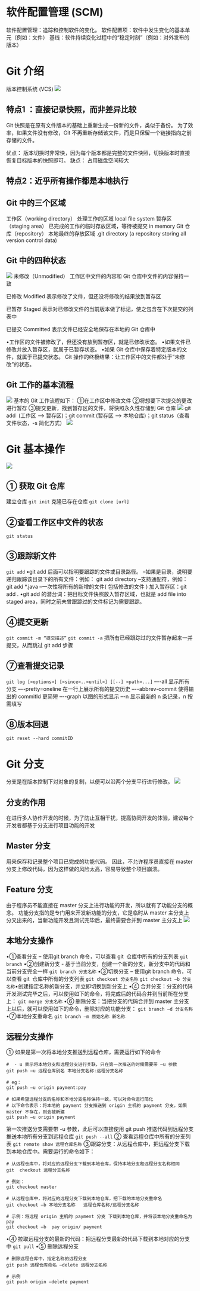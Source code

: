 # 软件配置管理 (SCM) 
软件配置管理：追踪和控制软件的变化。
软件配置项：软件中发生变化的基本单元（例如：文件）
基线：软件持续变化过程中的“稳定时刻”（例如：对外发布的版本）

# Git 介绍
 版本控制系统 (VCS)
![](Attachments/2.软件配置管理.png)

## 特点1 ：直接记录快照，而非差异比较
Git 快照是在原有文件版本的基础上重新生成一份新的文件，类似于备份。
为了效率，如果文件没有修改，Git 不再重新存储该文件，而是只保留一个链接指向之前存储的文件。

优点：
	版本切换时非常快，因为每个版本都是完整的文件快照，切换版本时直接恢复目标版本的快照即可。
缺点：
	占用磁盘空间较大
## 特点2：近乎所有操作都是本地执行
## Git 中的三个区域
工作区（working directory）
	处理工作的区域
	local file system
暂存区（staging area）
	已完成的工作的临时存放区域，等待被提交
	in memory
Git 仓库（repository）
	本地最终的存放区域
	.git directory (a repository storing all version control data)
## Git 中的四种状态
![](Attachments/git中的状态.svg)
未修改（Unmodified）
	工作区中文件的内容和 Git 仓库中文件的内容保持一致

已修改 Modified
	表示修改了文件，但还没将修改的结果放到暂存区

已暂存 Staged
	表示对已修改文件的当前版本做了标记，使之包含在下次提交的列表中

已提交 Committed
	表示文件已经安全地保存在本地的 Git 仓库中

•工作区的文件被修改了，但还没有放到暂存区，就是已修改状态。
•如果文件已修改并放入暂存区，就属于已暂存状态。
•如果 Git 仓库中保存着特定版本的文件，就属于已提交状态。
Git 操作的终极结果：让工作区中的文件都处于“未修改”的状态。
## Git 工作的基本流程
![](Attachments/2.软件配置管理-1.png)
基本的 Git 工作流程如下：
①在工作区中修改文件
②将想要下次提交的更改进行暂存
③提交更新，找到暂存区的文件，将快照永久性存储到 Git 仓库
![](Attachments/2.软件配置管理-2.png)
git add  (工作区 --> 暂存区)；git commit (暂存区 --> 本地仓库)；git status（查看文件状态，-s 简化方式）
![](Attachments/2.软件配置管理-3.png)

# Git 基本操作
![](Attachments/2.软件配置管理与版本控制系统Git-4.png)
## ① 获取 Git 仓库
建立仓库
	`git init`
克隆已存在仓库
	`git clone [url]`
## ②查看工作区中文件的状态
`git status`
## ③跟踪新文件
`git add`
•git add 后面可以指明要跟踪的文件或目录路径。
	–如果是目录，说明要递归跟踪该目录下的所有文件：例如： git add directory
	–支持通配符，例如：git add \*.java
	–一次性将所有的新增的文件( 包括修改的文件 ) 加入暂存区：git add .
•git add 的潜台词：把目标文件快照放入暂存区域，也就是 add file into staged area，同时之前未曾跟踪过的文件标记为需要跟踪。
## ④提交更新
`git commit -m “提交描述”`
`git commit -a`
	把所有已经跟踪过的文件暂存起来一并提交，从而跳过 git add 步骤
## ⑦查看提交记录
`git log [<options>] [<since>..<until>] [[--] <path>...]`
–--all 显示所有分支
–--pretty=oneline 在一行上展示所有的提交历史
–--abbrev-commit 使得输出的 commitId 更简短
–--graph 以图的形式显示
–-n 显示最新的 n 条记录，n 按需填写
## ⑧版本回退
`git reset --hard commitID`

# Git 分支
分支是在版本控制下对对象的复制，以便可以沿两个分支平行进行修改。
![](Attachments/2.软件配置管理与版本控制系统Git-1.png)
## 分支的作用
在进行多人协作开发的时候，为了防止互相干扰，提高协同开发的体验，建议每个开发者都基于分支进行项目功能的开发
## Master 分支
用来保存和记录整个项目已完成的功能代码。
因此，不允许程序员直接在 master 分支上修改代码，因为这样做的风险太高，容易导致整个项目崩溃。
## Feature 分支
由于程序员不能直接在 master 分支上进行功能的开发，所以就有了功能分支的概念。
功能分支指的是专门用来开发新功能的分支，它是临时从 master 主分支上分叉出来的，当新功能开发且测试完毕后，最终需要合并到 master 主分支上
![](Attachments/2.软件配置管理与版本控制系统Git-3.png)

## 本地分支操作
•①查看分支 – 使用git branch 命令，可以查看 git  仓库中所有的分支列表
	`git branch`
•②创建新分支 - 基于当前分支，创建一个新的分支，新分支中的代码和当前分支完全一样
	`git branch 分支名称`
•③切换分支 – 使用git branch 命令，可以查看 git  仓库中所有的分支列表
	`git checkout 分支名称`
	`git checkout –b 分支名称`•创建指定名称的新分支，并立即切换到新分支上
•④ 合并分支：分支的代码开发测试完毕之后，可以使用如下的命令，将完成后的代码合并到当前所在分支上：
	`git merge 分支名称`
•⑥ 删除分支：当把分支的代码合并到 master 主分支上以后，就可以使用如下的命令，删除对应的功能分支：
	`git branch –d 分支名称`
•⑦本地分支重命名
	`git branch –m 原始名称 新名称`
## 远程分支操作
① 如果是第一次将本地分支推送到远程仓库，需要运行如下的命令
```git
#  - u 表示将本地分支和远程分支进行关联，只在第一次推送的时候需要带 –u 参数
git push –u 远程仓库别名 本地分支名称:远程分支名称

# eg：
git push –u origin payment:pay

# 如果希望远程分支的名称和本地分支名称保持一致，可以对命令进行简化
# 以下命令表示：将本地的 payment 分支推送到 origin 主机的 payment 分支。如果 master 不存在，则会被新建
git push –u origin payment
```
第一次推送分支需要带 -u 参数，此后可以直接使用 git push 推送代码到远程分支
推送本地所有分支到远程仓库
	`git push --all`
② 查看远程仓库中所有的分支列表
	`git remote show 远程仓库名称`
③跟踪分支：从远程仓库中，把远程分支下载到本地仓库中。需要运行的命令如下：
```git
# 从远程仓库中，将对应的远程分支下载到本地仓库，保持本地分支和远程分支名称相同
git  checkout 远程分支名称

# 例如：
git checkout master

# 从远程仓库中，将对应的远程分支下载到本地仓库，把下载的本地分支重命名
git checkout –b 本地分支名称   远程仓库名称/远程分支名称

# 示例：将远程 origin 主机的 payment 分支 下载到本地仓库，并将该本地分支重命名为 pay
git checkout –b  pay origin/ payment
```
•④ 拉取远程分支的最新的代码：把远程分支最新的代码下载到本地对应的分支中
	`git pull`
•⑤ 删除远程分支
```git
# 删除远程仓库中，指定名称的远程分支
git push 远程仓库命名 –delete 远程分支名称

# 示例
git push origin –delete payment
```


